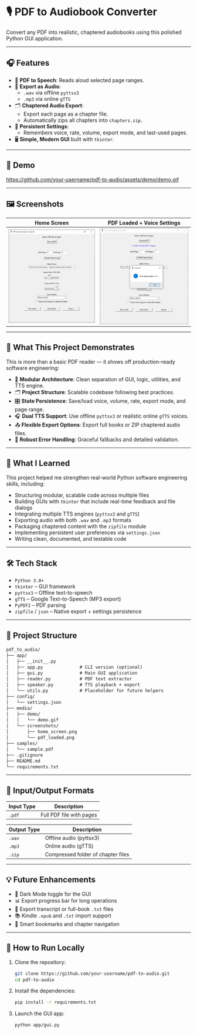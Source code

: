 # 🎙️ PDF to Audiobook Converter

Convert any PDF into realistic, chaptered audiobooks using this polished Python GUI application.

---

## 🎧 Features

- 📄 **PDF to Speech**: Reads aloud selected page ranges.
- 💾 **Export as Audio**:
  - `.wav` via offline `pyttsx3`
  - `.mp3` via online `gTTS`
- 🗂️ **Chaptered Audio Export**:
  - Export each page as a chapter file.
  - Automatically zips all chapters into `chapters.zip`.
- 🔁 **Persistent Settings**:
  - Remembers voice, rate, volume, export mode, and last-used pages.
- 🖥️ **Simple, Modern GUI** built with `tkinter`.

---

## 🎥 Demo

https://github.com/your-username/pdf-to-audio/assets/demo/demo.gif

---

## 🖼 Screenshots

| Home Screen                            | PDF Loaded + Voice Settings           |
|----------------------------------------|----------------------------------------|
| ![](media/screenshots/home_screen.png) | ![](media/screenshots/pdf_loaded.png) |

---

## 🧠 What This Project Demonstrates

This is more than a basic PDF reader — it shows off production-ready software engineering:

- 🧱 **Modular Architecture**: Clean separation of GUI, logic, utilities, and TTS engine.
- 🗂️ **Project Structure**: Scalable codebase following best practices.
- 🎛️ **State Persistence**: Save/load voice, volume, rate, export mode, and page range.
- 🎧 **Dual TTS Support**: Use offline `pyttsx3` or realistic online `gTTS` voices.
- 📤 **Flexible Export Options**: Export full books or ZIP chaptered audio files.
- 🧪 **Robust Error Handling**: Graceful fallbacks and detailed validation.

---

## 🧠 What I Learned

This project helped me strengthen real-world Python software engineering skills, including:

- Structuring modular, scalable code across multiple files
- Building GUIs with `tkinter` that include real-time feedback and file dialogs
- Integrating multiple TTS engines (`pyttsx3` and `gTTS`)
- Exporting audio with both `.wav` and `.mp3` formats
- Packaging chaptered content with the `zipfile` module
- Implementing persistent user preferences via `settings.json`
- Writing clean, documented, and testable code

---

## 🛠 Tech Stack

- `Python 3.8+`
- `tkinter` – GUI framework
- `pyttsx3` – Offline text-to-speech
- `gTTS` – Google Text-to-Speech (MP3 export)
- `PyPDF2` – PDF parsing
- `zipfile` / `json` – Native export + settings persistence

---

## 📁 Project Structure

```
pdf_to_audio/
├── app/
│   ├── __init__.py
│   ├── app.py              # CLI version (optional)
│   ├── gui.py              # Main GUI application
│   ├── reader.py           # PDF text extractor
│   ├── speaker.py          # TTS playback + export
│   └── utils.py            # Placeholder for future helpers
├── config/
│   └── settings.json
├── media/
│   ├── demo/
│   │   └── demo.gif
│   └── screenshots/
│       ├── home_screen.png
│       └── pdf_loaded.png
├── samples/
│   └── sample.pdf
├── .gitignore
├── README.md
└── requirements.txt
```

---

## 📂 Input/Output Formats

| Input Type | Description              |
|------------|--------------------------|
| `.pdf`     | Full PDF file with pages |

| Output Type | Description                         |
|-------------|-------------------------------------|
| `.wav`      | Offline audio (pyttsx3)             |
| `.mp3`      | Online audio (gTTS)                 |
| `.zip`      | Compressed folder of chapter files  |

---

## 💡 Future Enhancements

- 🌙 Dark Mode toggle for the GUI
- 📊 Export progress bar for long operations
- 🧾 Export transcript or full-book `.txt` files
- 📚 Kindle `.epub` and `.txt` import support
- 🔖 Smart bookmarks and chapter navigation

---

## 🧪 How to Run Locally

1. Clone the repository:
   ```bash
   git clone https://github.com/your-username/pdf-to-audio.git
   cd pdf-to-audio
   ```

2. Install the dependencies:
   ```bash
   pip install -r requirements.txt
   ```

3. Launch the GUI app:
   ```bash
   python app/gui.py
   ```